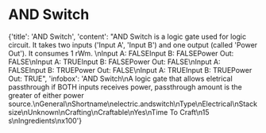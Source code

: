 
# AND Switch

{'title': 'AND Switch', 'content': "AND Switch is a logic gate used for logic circuit. It takes two inputs ('Input A', 'Input B') and one output (called 'Power Out'). It consumes 1 rWm. \nInput A: FALSEInput B: FALSEPower Out: FALSE\nInput A: TRUEInput B: FALSEPower Out: FALSE\nInput A: FALSEInput B: TRUEPower Out: FALSE\nInput A: TRUEInput B: TRUEPower Out: TRUE", 'infobox': 'AND Switch\nA logic gate that allows eletrical passthrough if BOTH inputs receives power, passthrough amount is the greater of either power source.\nGeneral\nShortname\nelectric.andswitch\nType\nElectrical\nStacksize\nUnknown\nCrafting\nCraftable\nYes\nTime To Craft\n15 s\nIngredients\nx100'}
